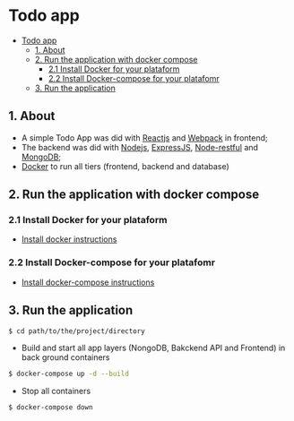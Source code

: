# Todo app

<!-- TOC -->

- [Todo app](#todo-app)
	- [1. About](#1-about)
	- [2. Run the application with docker compose](#2-run-the-application-with-docker-compose)
		- [2.1 Install Docker for your plataform](#21-install-docker-for-your-plataform)
		- [2.2 Install Docker-compose for your platafomr](#22-install-docker-compose-for-your-platafomr)
	- [3. Run the application](#3-run-the-application)

<!-- /TOC -->

## 1. About
 - A simple Todo App was did with [Reactjs](https://reactjs.org) and [Webpack](https://webpack.js.org) in frontend;
 - The backend was did with [Nodejs](https://nodejs.org), [ExpressJS](https://github.com/expressjs/express), [Node-restful](https://github.com/baugarten/node-restful) and [MongoDB](https://www.mongodb.com/);
 - [Docker](https://www.docker.com) to run all tiers (frontend, backend and database)

## 2. Run the application with docker compose
### 2.1 Install Docker for your plataform
 - [Install docker instructions](https://www.docker.com/community-edition)

### 2.2 Install Docker-compose for your platafomr
 - [Install docker-compose instructions](https://docs.docker.com/compose/)

## 3. Run the application

```bash
$ cd path/to/the/project/directory
```
 - Build and start all app layers (NongoDB, Bakckend API and Frontend) in back ground containers
```bash
$ docker-compose up -d --build
```
 - Stop all containers

```bash
$ docker-compose down
```